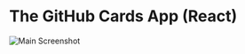 # The GitHub Cards App (React)

![Main Screenshot](https://github.com/ranemihir/react-github-cards-game/blob/main/screenshots/game.png)